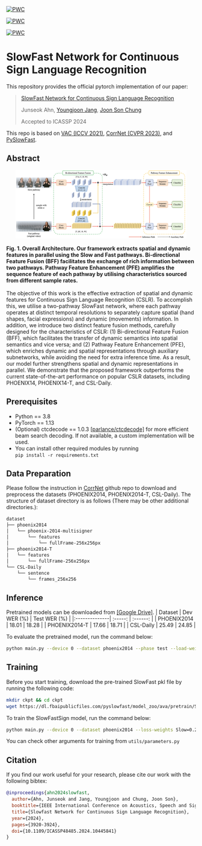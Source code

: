 [![PWC](https://img.shields.io/endpoint.svg?url=https://paperswithcode.com/badge/slowfast-network-for-continuous-sign-language/sign-language-recognition-on-csl-daily)](https://paperswithcode.com/sota/sign-language-recognition-on-csl-daily?p=slowfast-network-for-continuous-sign-language)

[![PWC](https://img.shields.io/endpoint.svg?url=https://paperswithcode.com/badge/slowfast-network-for-continuous-sign-language/sign-language-recognition-on-rwth-phoenix)](https://paperswithcode.com/sota/sign-language-recognition-on-rwth-phoenix?p=slowfast-network-for-continuous-sign-language)

[![PWC](https://img.shields.io/endpoint.svg?url=https://paperswithcode.com/badge/slowfast-network-for-continuous-sign-language/sign-language-recognition-on-rwth-phoenix-1)](https://paperswithcode.com/sota/sign-language-recognition-on-rwth-phoenix-1?p=slowfast-network-for-continuous-sign-language)

# SlowFast Network for Continuous Sign Language Recognition

This repository provides the official pytorch implementation of our paper:

> [SlowFast Network for Continuous Sign Language Recognition](https://ieeexplore.ieee.org/abstract/document/10445841/)
>
> Junseok Ahn, [Youngjoon Jang](https://art-jang.github.io/), [Joon Son Chung](https://mm.kaist.ac.kr/joon/)
>
> Accepted to ICASSP 2024

This repo is based on [VAC (ICCV 2021)](https://github.com/ycmin95/VAC_CSLR), [CorrNet (CVPR 2023)](https://github.com/hulianyuyy/CorrNet), and [PySlowFast](https://github.com/facebookresearch/SlowFast).

## Abstract
<p align='center'>
  <img width='90%' src='./framework.png'/>
</p>
  <b>
Fig. 1. Overall Architecture. Our framework extracts spatial and dynamic features in parallel using the Slow and Fast pathways. Bi-directional Feature Fusion (BFF) facilitates the exchange of rich information between two pathways. Pathway Feature Enhancement (PFE) amplifies the sequence feature of each pathway by utilising characteristics sourced from different sample rates. 
</b>
<br /> <br />
The objective of this work is the effective extraction of spatial and dynamic features for Continuous Sign Language Recognition (CSLR). To accomplish this, we utilise a two-pathway SlowFast network, where each pathway operates at distinct temporal resolutions to separately capture spatial (hand shapes, facial expressions) and dynamic (movements) information. In addition, we introduce two distinct feature fusion methods, carefully designed for the characteristics of CSLR: (1) Bi-directional Feature Fusion (BFF), which facilitates the transfer of dynamic semantics into spatial semantics and vice versa; and (2) Pathway Feature Enhancement (PFE), which enriches dynamic and spatial representations through auxiliary subnetworks, while avoiding the need for extra inference time. As a result, our model further strengthens spatial and dynamic representations in parallel. We demonstrate that the proposed framework outperforms the current state-of-the-art performance on popular CSLR datasets, including PHOENIX14, PHOENIX14-T, and CSL-Daily.

## Prerequisites
- Python == 3.8
- PyTorch == 1.13
- (Optional) ctcdecode == 1.0.3 [[parlance/ctcdecode]](https://github.com/parlance/ctcdecode) for more efficient beam search decoding. If not available, a custom implementation will be used.
- You can install other required modules by running  
  `pip install -r requirements.txt`

## Data Preparation
Please follow the instruction in [CorrNet](https://github.com/hulianyuyy/CorrNet) github repo to download and preprocess the datasets (PHOENIX2014, PHOENIX2014-T, CSL-Daily).
The structure of dataset directory is as follows (There may be other additional directories.):
```
dataset
├── phoenix2014
│   └── phoenix-2014-multisigner
│       └── features
│           └── fullFrame-256x256px
├── phoenix2014-T
│   └── features
│       └── fullFrame-256x256px
└── CSL-Daily
    └── sentence
        └── frames_256x256
```

## Inference
Pretrained models can be downloaded from [[Google Drive]](https://drive.google.com/drive/folders/1_gn6g4ZsjzKuhptdzHmDqKoFc3zIYpVf?usp=sharing).
| Dataset       | Dev WER (%) | Test WER (%) |
|:--------------| :-----: | :------: |
| PHOENIX2014   | 18.01 | 18.28 |
| PHOENIX2014-T | 17.66 | 18.71 |
| CSL-Daily     | 25.49 | 24.85 |

To evaluate the pretrained model, run the command below:
```bash
python main.py --device 0 --dataset phoenix2014 --phase test --load-weights ./best_checkpoints/phoenix2014_dev_18.01_test_18.28.pt --work-dir ./work_dir/phoenix2014_test/
```

## Training 
Before you start training, download the pre-trained SlowFast pkl file by running the following code:
```bash
mkdir ckpt && cd ckpt
wget https://dl.fbaipublicfiles.com/pyslowfast/model_zoo/ava/pretrain/SLOWFAST_64x2_R101_50_50.pkl
```

To train the SlowFastSign model, run the command below:
```bash
python main.py --device 0 --dataset phoenix2014 --loss-weights Slow=0.25 Fast=0.25 --work-dir ./work_dir/phoenix2014/
```
You can check other arguments for training from `utils/parameters.py`

## Citation
If you find our work useful for your research, please cite our work with the following bibtex:

```bibtex
@inproceedings{ahn2024slowfast,
  author={Ahn, Junseok and Jang, Youngjoon and Chung, Joon Son},
  booktitle={IEEE International Conference on Acoustics, Speech and Signal Processing}, 
  title={Slowfast Network for Continuous Sign Language Recognition}, 
  year={2024},
  pages={3920-3924},
  doi={10.1109/ICASSP48485.2024.10445841}
}
```
